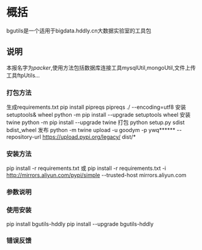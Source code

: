 # 概括
bgutils是一个适用于bigdata.hddly.cn大数据实验室的工具包
## 说明
本报名字为*packer*,使用方法包括数据库连接工具mysqlUtil,mongoUtil,文件上传工具ftpUtils...

### 打包方法
生成requirements.txt
pip install pipreqs
pipreqs ./ --encoding=utf8
安装setuptools& wheel
python -m pip install --upgrade setuptools wheel
安装twine
python -m pip install --upgrade twine
打包
python setup.py sdist bdist_wheel
发布
python -m twine upload -u goodym -p ywq****** --repository-url https://upload.pypi.org/legacy/  dist/*
### 安装方法
pip install -r requirements.txt
或
pip install -r requirements.txt  -i http://mirrors.aliyun.com/pypi/simple --trusted-host mirrors.aliyun.com
### 参数说明

### 使用安装
pip install bgutils-hddly
pip install --upgrade bgutils-hddly

### 错误反馈
